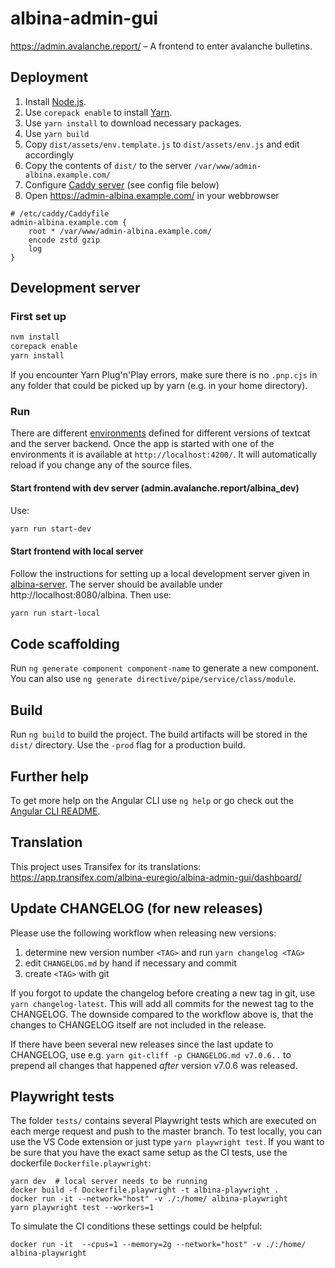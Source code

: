 # albina-admin-gui

https://admin.avalanche.report/ – A frontend to enter avalanche bulletins.

## Deployment

1. Install [Node.js](https://nodejs.org/en).
1. Use `corepack enable` to install [Yarn](https://yarnpkg.com/).
1. Use `yarn install` to download necessary packages.
1. Use `yarn build`
1. Copy `dist/assets/env.template.js` to `dist/assets/env.js` and edit accordingly
1. Copy the contents of `dist/` to the server `/var/www/admin-albina.example.com/`
1. Configure [Caddy server](https://caddyserver.com/) (see config file below)
1. Open https://admin-albina.example.com/ in your webbrowser

```
# /etc/caddy/Caddyfile
admin-albina.example.com {
	root * /var/www/admin-albina.example.com/
	encode zstd gzip
	log
}
```

## Development server

### First set up

```sh
nvm install
corepack enable
yarn install
```

If you encounter Yarn Plug'n'Play errors, make sure there is no `.pnp.cjs` in any folder that could be picked up by yarn (e.g. in your home directory).

### Run

There are different [environments](src/environments/) defined for different versions of textcat and the server backend.
Once the app is started with one of the environments it is available at `http://localhost:4200/`.
It will automatically reload if you change any of the source files.

#### Start frontend with dev server (admin.avalanche.report/albina_dev)

Use:

```sh
yarn run start-dev
```

#### Start frontend with local server

Follow the instructions for setting up a local development server given in [albina-server](https://gitlab.com/albina-euregio/albina-server/-/blob/master/README.md).
The server should be available under http://localhost:8080/albina.
Then use:

```sh
yarn run start-local
```

## Code scaffolding

Run `ng generate component component-name` to generate a new component. You can also use `ng generate directive/pipe/service/class/module`.

## Build

Run `ng build` to build the project. The build artifacts will be stored in the `dist/` directory. Use the `-prod` flag for a production build.

## Further help

To get more help on the Angular CLI use `ng help` or go check out the [Angular CLI README](https://github.com/angular/angular-cli/blob/master/README.md).

## Translation

This project uses Transifex for its translations: https://app.transifex.com/albina-euregio/albina-admin-gui/dashboard/

## Update CHANGELOG (for new releases)

Please use the following workflow when releasing new versions:

1. determine new version number `<TAG>` and
   run `yarn changelog <TAG>`
2. edit `CHANGELOG.md` by hand if necessary and commit
3. create `<TAG>` with git

If you forgot to update the changelog before creating a new tag in git, use
`yarn changelog-latest`. This will add all commits for the newest tag to
the CHANGELOG. The downside compared to the workflow above is, that the
changes to CHANGELOG itself are not included in the release.

If there have been several new releases since the last update to CHANGELOG,
use e.g. `yarn git-cliff -p CHANGELOG.md v7.0.6..` to prepend all changes that
happened _after_ version v7.0.6 was released.

## Playwright tests

The folder `tests/` contains several Playwright tests which are executed on each merge request and push to the master branch.
To test locally, you can use the VS Code extension or just type `yarn playwright test`. If you want to be sure that you have the exact same setup as the CI tests,
use the dockerfile `Dockerfile.playwright`:

```
yarn dev  # local server needs to be running
docker build -f Dockerfile.playwright -t albina-playwright .
docker run -it --network="host" -v ./:/home/ albina-playwright
yarn playwright test --workers=1
```

To simulate the CI conditions these settings could be helpful:

```
docker run -it  --cpus=1 --memory=2g --network="host" -v ./:/home/  albina-playwright
```
